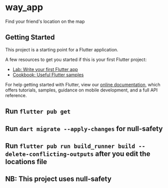 # way_app

Find your friend's location on the map

## Getting Started

This project is a starting point for a Flutter application.

A few resources to get you started if this is your first Flutter project:

- [Lab: Write your first Flutter app](https://flutter.dev/docs/get-started/codelab)
- [Cookbook: Useful Flutter samples](https://flutter.dev/docs/cookbook)

For help getting started with Flutter, view our
[online documentation](https://flutter.dev/docs), which offers tutorials,
samples, guidance on mobile development, and a full API reference.

## Run `flutter pub get`
## Run `dart migrate --apply-changes` for null-safety 
## Run `flutter pub run build_runner build --delete-conflicting-outputs` after you edit the locations file

## NB: This project uses null-safety
